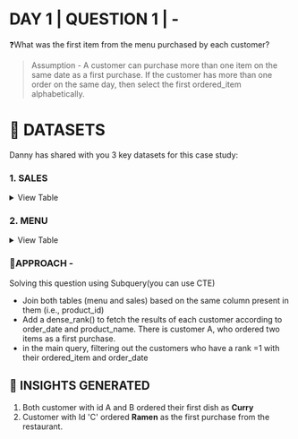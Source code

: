 
# DAY 1 | QUESTION 1 | -
❓What was the first item from the menu purchased by each customer?
> Assumption - A customer can purchase more than one item on the same date as a first purchase.
If the customer has more than one order on the same day, then select the first ordered_item alphabetically.

 # **:file_folder: DATASETS**
 Danny has shared with you 3 key datasets for this case study:
   ### **1. SALES**

 <details><summary>
 View Table
 </summary>
The sales table captures all customer_id level purchases with an corresponding order_date and product_id information for when and what menu items were ordered.

 | customer_id  | order_date | product_id |
 | -----------  | ---------- | ---------- |
 | A	          | 2021-01-01 | 1 |
 | A	          | 2021-01-01 | 2 |
 | A	          | 2021-01-07 | 2 |
 | A	          | 2021-01-10 | 3 |
 | A	          | 2021-01-11 | 3 |
 | A	          | 2021-01-11 | 3 |
 | B	          | 2021-01-01 | 2 |
 | B	          | 2021-01-02 | 2 |
 | B	          | 2021-01-04 | 1 |
 | B          	| 2021-01-11 | 1 |
 | B	          | 2021-01-16 | 3 |
 | B	          | 2021-02-01 | 3 |
 | C	          | 2021-01-01 | 3 |
 | C	          | 2021-01-01 | 3 |
 | C          	| 2021-01-07 | 3 |

 </details>
 
 ### **2. MENU**

 <details><summary>
 View Table
 </summary>
 The final members table captures the product i.e., dises information like product_id, dishes name, their price
 
 | product_id  | product_name | price |
 | ----------  | ------------ | ----- |
 | 1	        | sushi | 10|
 | 2	        | curry | 15 |
 | 3	        | ramen | 12 |

 </details>

### 🎯APPROACH -
Solving this question using Subquery(you can use CTE)
- Join both tables (menu and sales) based on the same column present in them (i.e., product_id)
- Add a dense_rank() to fetch the results of each customer according to order_date and product_name.
There is customer A, who ordered two items as a first purchase.
- in the main query, filtering out the customers who have a rank =1 with their ordered_item and order_date

## **:dart: INSIGHTS GENERATED**
 1. Both customer with id A and B ordered their first dish as **Curry**
 2. Customer with Id 'C' ordered **Ramen** as the first purchase from the restaurant.
 


